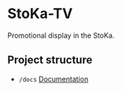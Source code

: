 # StoKa-TV
Promotional display in the StoKa.

## Project structure
* `/docs` [Documentation](./general.md)